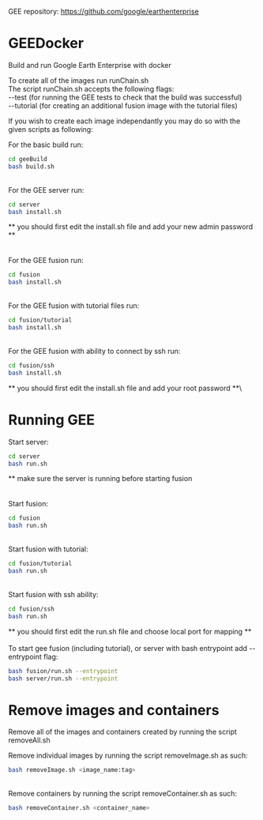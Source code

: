 GEE repository: https://github.com/google/earthenterprise

# GEEDocker


Build and run Google Earth Enterprise with docker

To create all of the images run runChain.sh\
The script runChain.sh accepts the following flags:\
--test (for running the GEE tests to check that the build was successful)\
--tutorial (for creating an additional fusion image with the tutorial files)

If you wish to create each image independantly you may do so with the given scripts as following:

For the basic build run:
```sh
cd geeBuild
bash build.sh
```
\
For the GEE server run:
```sh
cd server
bash install.sh
```
** you should first edit the install.sh file and add your new admin password **\
\
\
For the GEE fusion run:
```sh
cd fusion
bash install.sh
```
\
For the GEE fusion with tutorial files run:
```sh
cd fusion/tutorial
bash install.sh
```
\
For the GEE fusion with ability to connect by ssh run:
```sh
cd fusion/ssh
bash install.sh
```
** you should first edit the install.sh file and add your root password **\


# Running GEE


Start server:
```sh
cd server
bash run.sh
```
** make sure the server is running before starting fusion\
\
\
Start fusion:
```sh
cd fusion
bash run.sh
```
\
Start fusion with tutorial:
```sh
cd fusion/tutorial
bash run.sh
```
\
Start fusion with ssh ability:
```sh
cd fusion/ssh
bash run.sh
```
** you should first edit the run.sh file and choose local port for mapping **\
\
To start gee fusion (including tutorial), or server with bash entrypoint add --entrypoint flag:
```sh
bash fusion/run.sh --entrypoint
bash server/run.sh --entrypoint
```


# Remove images and containers

Remove all of the images and containers created by running the script removeAll.sh

Remove individual images by running the script removeImage.sh as such:
```sh
bash removeImage.sh <image_name:tag>
```
\
Remove containers by running the script removeContainer.sh as such:
```sh
bash removeContainer.sh <container_name>
```

